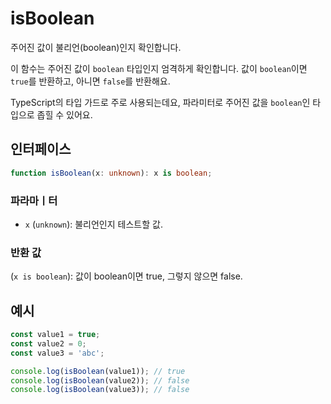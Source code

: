 # isBoolean

주어진 값이 불리언(boolean)인지 확인합니다.

이 함수는 주어진 값이 `boolean` 타입인지 엄격하게 확인합니다.
값이 `boolean`이면 `true`를 반환하고, 아니면 `false`를 반환해요.

TypeScript의 타입 가드로 주로 사용되는데요, 파라미터로 주어진 값을 `boolean`인 타입으로 좁힐 수 있어요.

## 인터페이스

```typescript
function isBoolean(x: unknown): x is boolean;
```

### 파라마ㅣ터

- `x` (`unknown`): 불리언인지 테스트할 값.

### 반환 값

(`x is boolean`): 값이 boolean이면 true, 그렇지 않으면 false.

## 예시

```typescript
const value1 = true;
const value2 = 0;
const value3 = 'abc';

console.log(isBoolean(value1)); // true
console.log(isBoolean(value2)); // false
console.log(isBoolean(value3)); // false
```